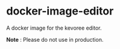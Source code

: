 # docker-image-editor
A docker image for the kevoree editor.

**Note** : Please do not use in production.
